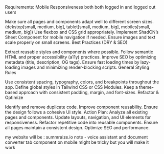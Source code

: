 Requirements:
Mobile Responsiveness both both logged in and logged out users

Make sure all pages and components adapt well to different screen sizes.(dekstop[small, medium, big], tablet[small, medium, big], mobiles[small, medium, big])
Use flexbox and CSS grid appropriately.
Implement ShadCN’s Sheet Component for mobile navigation if needed.
Ensure images and text scale properly on small screens.
Best Practices (DRY & SEO)

Extract reusable styles and components where possible.
Follow semantic HTML and proper accessibility (a11y) practices.
Improve SEO by optimizing metadata (title, description, OG tags).
Ensure fast loading times by lazy-loading images and minimizing render-blocking scripts.
General Styling Rules

Use consistent spacing, typography, colors, and breakpoints throughout the app.
Define global styles in Tailwind CSS or CSS Modules.
Keep a theme-based approach with consistent padding, margin, and font-sizes.
Refactor & Optimize

Identify and remove duplicate code.
Improve component reusability.
Ensure the design follows a cohesive UI style.
Action Plan:
Analyze all existing pages and components.
Update layouts, navigation, and UI elements for responsiveness.
Refactor repetitive code into reusable components.
Ensure all pages maintain a consistent design.
Optimize SEO and performance.

my website will be : summraize.io
note - voice assistant and document converter tab component on mobile might be tricky but you will make it work